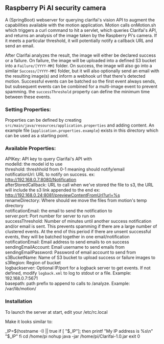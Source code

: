 ## Raspberry Pi AI security camera

A (SpringBoot) webserver for querying clarifai's vision API to augment the capabilities available with the motion application.
Motion calls onMotion.sh which triggers a curl command to hit a servlet, which queries Clarifai's API,
and returns an analysis of the image taken by the Raspberry Pi's camera.  If it meets a particular threshold,
it will potentially notify a callback URL and send an email.

After Clarifai analyzes the result, the image will either be declared success or a failure. On failure, the image will
be uploaded into a defined S3 bucket into a `Failure/[YYYY-MM]` folder.  On success, the image will also go into a similar
`Success/[YYYY-MM]` folder, but it will also optionally send an email with the resulting image(s) and inform a webhook
url that there's detected motion.  Successful events can be batched so the first event always sends, but subsequent
events can be combined for a multi-image event to prevent spamming.  the `successThreshold` property can define the minimum
time between these events.

### Setting Properties:

Properties can be defined by creating `src/main/java/resources/application.properties` and adding content. An example
file (`application.properties.example`) exists in this directory which can be used as a starting point.<br>

### Available Properties:

APIKey: API key to query Clarifai's API with<br>
modelId: the model id to use<br>
threshold: threshhold from 0-1 meaning should notify/email<br>
notificationUrl: URL to notify on success.  ex: http://192.168.0.7:8080/Notification <br>
afterStoredCallback: URL to call when we've stored the file to s3, the URL will include the s3 link appended to the end
ex: http://192.168.0.24:8081/previewContentFromUrl?url=%s <br>
renameDirectory: Where should we move the files from motion's temp directory<br>
notificationEmail: the email to send the notification to<br>
server.port: Port number for server to run on<br>
successThreshold: Number of minutes until another success notification and/or email is sent.  This prevents spamming
if there are a large number of clustered events.  At the end of this period if there are unsent successful events,
they will be batched together in one email/notification<br>
notificationEmail: Email address to send emails to on success<br>
sendingEmailAccount: Email username to send emails from<br>
sendingEmailPassword: Password of email account to send from<br>
s3BucketName: Name of S3 bucket to upload success or failure images to<br>
s3Region: Region of bucket<br>
logbackserver: Optional IP/port for a logback server to get events. If not defined, modify `logback.xml` to log to
stdout or a file. Example: 192.168.0.7:5671<br>
basepath: path prefix to append to calls to /analyze.  Example: /var/lib/motion/

### Installation

To launch the server at start, edit your /etc/rc.local

Make it looks similar to:

_IP=$(hostname -I) || true
if [ "$_IP"]; then
printf "My IP address is %s\n" "$_IP"
fi
cd /home/pi
nohup java -jar /home/pi/Clarifai-1.0.jar
exit 0
